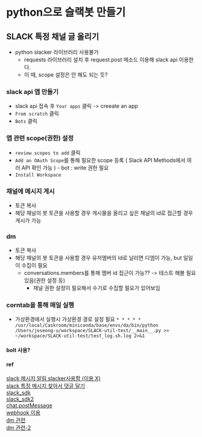 # python으로 슬랙봇 만들기
## SLACK  특정 채널 글 올리기
- python slacker 라이브러리 사용불가
  - requests 라이브러리 설치 후 request.post 메소드 이용해 slack api 이용한다.
  - 이 때, scope 설정은 안 해도 되는 듯?
### slack api 앱 만들기
- slack api 접속 후 `Your apps` 클릭 -> creeate an app
- `From scratch` 클릭
- `Bots` 클릭
### 앱 관련 scope(권한) 설정
- `review scopes to add` 클릭
- `Add an OAuth Scope`를 통해 필요한 scope 등록 ( Slack API Methods에서 여러 API 확인 가능 ) - bot : write 권한 필요
-  `Install Workspace`

### 채널에 메시지 게시
- 토큰 복사
- 해당 채널의 봇 토큰을 사용할 경우 게시물을 올리고 싶은 채널의 id로 접근할 경우 게시가 가능
### dm
-  토큰 복사
- 해당 채널의 봇 토큰을 사용할 경우 유저멤버의 Id로 날리면 디엠이 가능, but 일일이 수집이 필요
  - conversations.members를 통해 멤버 id 접근이 가능?? -> 테스트 해볼 필요 있음(권한 설정 등)
      - 채널 권한 설정이 필요해서 수기로 수집할 필요가 있어보임

### corntab을 통해 매일 실행
- 가상환경에서 실행시 가상환경 경로 설정 필요
`* * * * * /usr/local/Caskroom/miniconda/base/envs/da/bin/python /Users/joseong-u/workspace/SLACK-util-test/__main__.py >> ~/workspace/SLACK-util-test/test_log.sh.log 2>&1`
#### bolt 사용?
#### ref
[slack 메시지 알림 slacker사용함 (이용 X)](https://yganalyst.github.io/web/slackbot1/)  
[slack 특정 메시지 찾아서 댓글 달기](https://wooiljeong.github.io/python/slack-bot/)  
[slack_sdk](https://sooftware.io/slack_bot/)  
[slack_sdk2](https://cosmosproject.tistory.com/393)  
[chat.postMessage](https://13akstjq.github.io/api/2019/09/07/Slack-API-%EC%A0%95%EB%A6%AC%ED%95%98%EA%B8%B0.html)  
[webhook 이용](https://ai-creator.tistory.com/298)  
[dm 관련](https://nanchachaa.tistory.com/44)  
[dm 관련-2](https://dosundosun.tistory.com/109)
